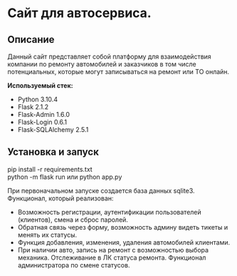 # Сайт для автосервиса.
## Описание
Данный сайт представляет собой платформу для взаимодействия компании по ремонту автомобилей и заказчиков в том числе потенциальных, которые могут записываться на ремонт или ТО онлайн.

**Используемый стек:**
* Python 3.10.4
* Flask 2.1.2
* Flask-Admin 1.6.0
* Flask-Login 0.6.1
* Flask-SQLAlchemy 2.5.1

## Установка и запуск
pip install -r requirements.txt  
python -m flask run или python app.py

При первоначальном запуске создается база данных sqlite3.
Функционал, который реализован:
* Возможность регистрации, аутентификации пользователей (клиентов), смена и сброс паролей.
* Обратная связь через форму, возможность админу видеть тикеты и менять их статусы.
* Функция добавления, изменения, удаления автомобилей клиентами.
* При наличии авто, запись на ремонт с возможностью выбора механика. Отслеживание в ЛК статуса ремонта. Функционал администратора по смене статусов.
  





